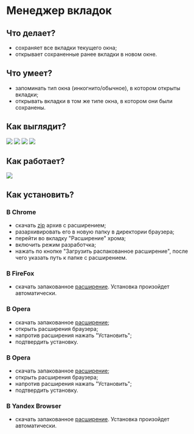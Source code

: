 # Менеджер вкладок
## Что делает?
   - cохраняет все вкладки текущего окна;
   - oткрывает сохраненные ранее вкладки в новом окне.

## Что умеет?
  - запоминать тип окна (инкогнито/обычное), в котором открыты вкладки;
  - открывать вкладки в том же типе окна, в котором они были сохранены.

## Как выглядит?
![](https://sun9-62.userapi.com/impg/alTgbh5H6nUWCLQOc-w9bwN9nKyZGLk_yAl4SQ/WMoL6e9110c.jpg?size=399x398&quality=96&proxy=1&sign=0552d9bc4026d7720bbef210341a4230&type=album)
![](https://sun9-4.userapi.com/impg/EVk91S4flFKdz0ThLFFbnbrTSrYeDOhP8Mb6NA/0fTfH3dvhi4.jpg?size=399x398&quality=96&proxy=1&sign=701205c2399afaf3a7a2be3625318833&type=album)
![](https://sun9-22.userapi.com/impg/TjuQgmFPTyXoZ-b98zzgnXQ-MuGcrr6ZiXS4rg/wDMsvMPbFsw.jpg?size=399x398&quality=96&proxy=1&sign=ce1fbe7f0606d05d5adb98189b6a3bc9&type=album)
![](https://sun9-31.userapi.com/impg/juHKwltlLvYYksFjYS3RSbCQob3pjaUqFVlKow/PhgjfG40djU.jpg?size=399x398&quality=96&proxy=1&sign=c24f9c5c2127fa49745b50d64063a93f&type=album)

## Как работает?
![](howitworks.gif)

## Как установить?

### В Chrome
  - скачать [zip](https://github.com/loadi/tabs-manager/archive/main.zip) архив с расширением;
  - разархивировать его в новую папку в директории браузера;
  - перейти во вкладку "Расширение" хрома;
  - включить режим разработчка;
  - нажать по кнопке "Загрузить распакованное расширение", после чего указать путь к папке с расширением.

### В FireFox
  - cкачать запакованное [расширение](https://github.com/loadi/tabs-manager/installers/tabs-manager-firefox.xpi). Установка произойдет автоматически.

### В Opera
  - cкачать запакованное [расширение](https://github.com/loadi/tabs-manager/installers/tabs-manager-opera.crx);
  - открыть расширения браузера;
  - напротив расширения нажать "Установить";
  - подтвердить установку.

### В Opera
  - cкачать запакованное [расширение](https://github.com/loadi/tabs-manager/installers/tabs-manager-opera.crx);
  - открыть расширения браузера;
  - напротив расширения нажать "Установить";
  - подтвердить установку.

### В Yandex Browser
  - cкачать запакованное [расширение](https://github.com/loadi/tabs-manager/installers/tabs-manager-opera.crx). Установка произойдет автоматически.
